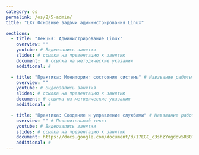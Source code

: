 ```yaml
---
category: os
permalink: /os/2/5-admin/
title: "LX7 Основные задачи администрирования Linux"

sections:
  - title: "Лекция: Администрирование Linux"
    overview: ""
    youtube: # Видеозапись занятия
    slides: # ссылка на презентацию к занятию
    document:  # ссылка на методические указания
    additional: # 

  - title: "Практика: Мониторинг состояния системы" # Навзвание работы
    overview: ""
    youtube: # Видеозапись занятия
    slides: # ссылка на презентацию к занятию
    document: # ссылка на методические указания
    additional: # 

  - title: "Практика: Создание и управление службами" # Навзвание работы
    overview: "" # Пояснительный текст
    youtube: # Видеозапись занятия
    slides: # ссылка на презентацию к занятию
    document: https://docs.google.com/document/d/17EGC_c3shzYogdov5R30TofuXcfvdM2tYqgWeL8iv4w/edit?usp=sharing # ссылка на методические указания
    additional: # 
---
```


